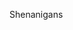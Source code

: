 Shenanigans

<!---
0qln/0qln is a ✨ special ✨ repository because its `README.md` (this file) appears on your GitHub profile.
You can click the Preview link to take a look at your changes.
--->

